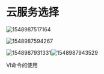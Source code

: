 

# 云服务选择









![1548987517164](C:\Users\m1896\AppData\Roaming\Typora\typora-user-images\1548987517164.png)





![1548987594267](C:\Users\m1896\AppData\Roaming\Typora\typora-user-images\1548987594267.png)

![1548987931331](C:\Users\m1896\AppData\Roaming\Typora\typora-user-images\1548987931331.png)![1548987943529](C:\Users\m1896\AppData\Roaming\Typora\typora-user-images\1548987943529.png)





VI命令的使用